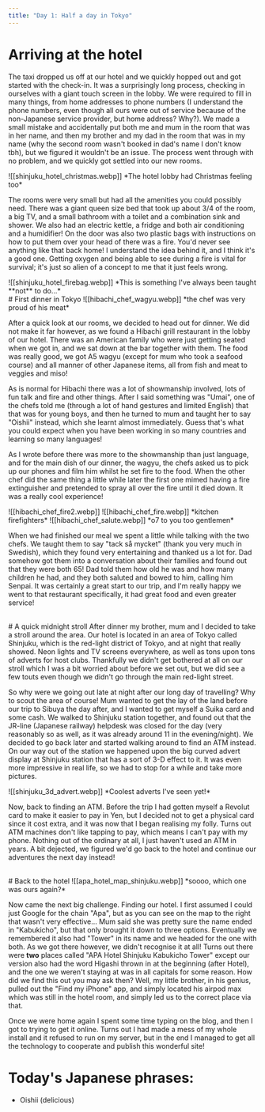 ```yaml
---
title: "Day 1: Half a day in Tokyo"
---
```

# Arriving at the hotel
The taxi dropped us off at our hotel and we quickly hopped out and got started with the check-in. It was a surprisingly long process, checking in ourselves with a giant touch screen in the lobby. We were required to fill in many things, from home addresses to phone numbers (I understand the phone numbers, even though all ours were out of service because of the non-Japanese service provider, but home address? Why?). We made a small mistake and accidentally put both me and mum in the room that was in her name, and then my brother and my dad in the room that was in my name (why the second room wasn't booked in dad's name I don't know tbh), but we figured it wouldn't be an issue. The process went through with no problem, and we quickly got settled into our new rooms.

<span class="centerimg">
![[shinjuku_hotel_christmas.webp]]
*The hotel lobby had Christmas feeling too*
</span>

The rooms were very small but had all the amenities you could possibly need. There was a giant queen size bed that took up about 3/4 of the room, a big TV, and a small bathroom with a toilet and a combination sink and shower. We also had an electric kettle, a fridge and both air conditioning and a humidifier! On the door was also two plastic bags with instructions on how to put them over your head of there was a fire. You'd never see anything like that back home! I understand the idea behind it, and I think it's a good one. Getting oxygen and being able to see during a fire is vital for survival; it's just so alien of a concept to me that it just feels wrong.

<span class="centerimg">
![[shinjuku_hotel_firebag.webp]]
*This is something I've always been taught **not** to do...*
</span>

<br>
# First dinner in Tokyo
<span class="rightimg">
<span class="smallimg">
![[hibachi_chef_wagyu.webp]]
*the chef was very proud of his meat*
</span>
</span>

After a quick look at our rooms, we decided to head out for dinner. We did not make it far however, as we found a Hibachi grill restaurant in the lobby of our hotel. There was an American family who were just getting seated when we got in, and we sat down at the bar together with them. The food was really good, we got A5 wagyu (except for mum who took a seafood course) and all manner of other Japanese items, all from fish and meat to veggies and miso!

As is normal for Hibachi there was a lot of showmanship involved, lots of fun talk and fire and other things. After I said something was "Umai", one of the chefs told me (through a lot of hand gestures and limited English) that that was for young boys, and then he turned to mum and taught her to say "Oishii" instead, which she learnt almost immediately. Guess that's what you could expect when you have been working in so many countries and learning so many languages!

As I wrote before there was more to the showmanship than just language, and for the main dish of our dinner, the wagyu, the chefs asked us to pick up our phones and film him whilst he set fire to the food. When the other chef did the same thing a little while later the first one mimed having a fire extinguisher and pretended to spray all over the fire until it died down. It was a really cool experience!

<span class="sidebysidecenter">
<span class="sidebyside"> ![[hibachi_chef_fire2.webp]]</span>
<span class="sidebyside"> ![[hibachi_chef_fire.webp]]</span>
</span>
<span class="centerimg">
*kitchen firefighters*
</span>

<span class="leftimg">
<span class="smallimg">
![[hibachi_chef_salute.webp]]
*o7 to you too gentlemen*
</span>
</span>

When we had finished our meal we spent a little while talking with the two chefs. We taught them to say "tack så mycket" (thank you very much in Swedish), which they found very entertaining and thanked us a lot for. Dad somehow got them into a conversation about their families and found out that they were both 65! Dad told them how old he was and how many children he had, and they both saluted and bowed to him, calling him Senpai. It was certainly a great start to our trip, and I'm really happy we went to that restaurant specifically, it had great food and even greater service!

<br>
# A quick midnight stroll
After dinner my brother, mum and I decided to take a stroll around the area. Our hotel is located in an area of Tokyo called Shinjuku, which is the red-light district of Tokyo, and at night that really showed. Neon lights and TV screens everywhere, as well as tons upon tons of adverts for host clubs. Thankfully we didn't get bothered at all on our stroll which I was a bit worried about before we set out, but we did see a few touts even though we didn't go through the main red-light street.

So why were we going out late at night after our long day of travelling? Why to scout the area of course! Mum wanted to get the lay of the land before our trip to Sibuya the day after, and I wanted to get myself a Suika card and some cash. We walked to Shinjuku station together, and found out that the JR-line (Japanese railway) helpdesk was closed for the day (very reasonably so as well, as it was already around 11 in the evening/night). We decided to go back later and started walking around to find an ATM instead. On our way out of the station we happened upon the big curved advert display at Shinjuku station that has a sort of 3-D effect to it. It was even more impressive in real life, so we had to stop for a while and take more pictures. 

<span class="centerimg">
![[shinjuku_3d_advert.webp]]
*Coolest adverts I've seen yet!*
</span>

Now, back to finding an ATM. Before the trip I had gotten myself a Revolut card to make it easier to pay in Yen, but I decided not to get a physical card since it cost extra, and it was now that I began realising my folly. Turns out ATM machines don't like tapping to pay, which means I can't pay with my phone. Nothing out of the ordinary at all, I just haven't used an ATM in years. A bit dejected, we figured we'd go back to the hotel and continue our adventures the next day instead!

<br>
# Back to the hotel
<span class="rightimg">
<span class="smallimg">
![[apa_hotel_map_shinjuku.webp]]
*soooo, which one was ours again?*
</span>
</span>

Now came the next big challenge. Finding our hotel. I first assumed I could just Google for the chain "Apa", but as you can see on the map to the right that wasn't very effective...  Mum said she was pretty sure the name ended in "Kabukicho", but that only brought it down to three options. Eventually we remembered it also had "Tower" in its name and we headed for the one with both. As we got there however, we didn't recognise it at all! Turns out there were **two** places called 
"APA Hotel Shinjuku Kabukicho Tower" except our version also had the word Higashi thrown in at the beginning (after Hotel), and the one we weren't staying at was in all capitals for some reason. How did we find this out you may ask then? Well, my little brother, in his genius, pulled out the "Find my iPhone" app, and simply located his airpod max which was still in the hotel room, and simply led us to the correct place via that.

Once we were home again I spent some time typing on the blog, and then I got to trying to get it online. Turns out I had made a mess of my whole install and it refused to run on my server, but in the end I managed to get all the technology to cooperate and publish this wonderful site!

# Today's Japanese phrases:
* Oishii (delicious)
